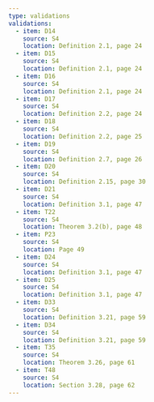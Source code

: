 ```yaml
---
type: validations
validations:
  - item: D14
    source: S4
    location: Definition 2.1, page 24
  - item: D15
    source: S4
    location: Definition 2.1, page 24
  - item: D16
    source: S4
    location: Definition 2.1, page 24
  - item: D17
    source: S4
    location: Definition 2.2, page 24
  - item: D18
    source: S4
    location: Definition 2.2, page 25
  - item: D19
    source: S4
    location: Definition 2.7, page 26
  - item: D20
    source: S4
    location: Definition 2.15, page 30
  - item: D21
    source: S4
    location: Definition 3.1, page 47
  - item: T22
    source: S4
    location: Theorem 3.2(b), page 48
  - item: P23
    source: S4
    location: Page 49
  - item: D24
    source: S4
    location: Definition 3.1, page 47
  - item: D25
    source: S4
    location: Definition 3.1, page 47
  - item: D33
    source: S4
    location: Definition 3.21, page 59
  - item: D34
    source: S4
    location: Definition 3.21, page 59
  - item: T35
    source: S4
    location: Theorem 3.26, page 61
  - item: T48
    source: S4
    location: Section 3.28, page 62
---
```

